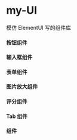 # my-UI

模仿 ElementUI 写的组件库

#### 按钮组件

#### 输入框组件

#### 表单组件

#### 图片放大组件

#### 评分组件

#### Tab 组件

#### 组件
